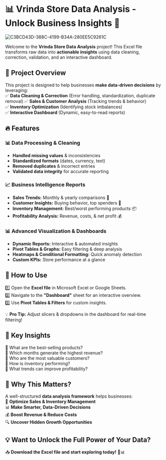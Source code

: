 # 📊 Vrinda Store Data Analysis - Unlock Business Insights 🚀 

![C3BCD43D-388C-4199-B34A-280EE5C9261C](https://github.com/user-attachments/assets/0a39b3bd-d6d8-4629-a976-736a822a0be8)


Welcome to the **Vrinda Store Data Analysis** project! This Excel file transforms raw data into **actionable insights** using data cleaning, correction, validation, and an interactive dashboard.

## 📌 Project Overview  
This project is designed to help businesses **make data-driven decisions** by leveraging:  
✅ **Data Cleaning & Correction** (Error handling, standardization, duplicate removal) 
✅ **Sales & Customer Analysis** (Tracking trends & behavior)  
✅ **Inventory Optimization** (Identifying stock imbalances)  
✅ **Interactive Dashboard** (Dynamic, easy-to-read reports)  

## 🔥 Features  
### 📊 **Data Processing & Cleaning**  
- **Handled missing values** & inconsistencies  
- **Standardized formats** (dates, currency, text)  
- **Removed duplicates** & incorrect entries  
- **Validated data integrity** for accurate reporting  

### 📈 **Business Intelligence Reports**  
- **Sales Trends:** Monthly & yearly comparisons 📆  
- **Customer Insights:** Buying behavior, top spenders 🛒  
- **Inventory Management:** Best/worst performing products 📦  
- **Profitability Analysis:** Revenue, costs, & net profit 💰  

### 📊 **Advanced Visualization & Dashboards**  
- **Dynamic Reports:** Interactive & automated insights  
- **Pivot Tables & Graphs:** Easy filtering & deep analysis  
- **Heatmaps & Conditional Formatting:** Quick anomaly detection  
- **Custom KPIs:** Store performance at a glance    

## 🚀 How to Use  
1️⃣ Open the **Excel file** in Microsoft Excel or Google Sheets.  
2️⃣ Navigate to the **"Dashboard"** sheet for an interactive overview.  
3️⃣ Use **Pivot Tables & Filters** for custom insights.  

💡 **Pro Tip:** Adjust slicers & dropdowns in the dashboard for real-time filtering!  

## 🎯 Key Insights  
📌 What are the best-selling products?  
📌 Which months generate the highest revenue?  
📌 Who are the most valuable customers?  
📌 How is inventory performing?  
📌 What trends can improve profitability?  

## 🎯 Why This Matters?  
A well-structured **data analysis framework** helps businesses:  
🚀 **Optimize Sales & Inventory Management**  
📊 **Make Smarter, Data-Driven Decisions**  
💰 **Boost Revenue & Reduce Costs**  
🔍 **Uncover Hidden Growth Opportunities**  

## 💡 Want to Unlock the Full Power of Your Data?  
📥 **Download the Excel file and start exploring today!** 🚀📊  
